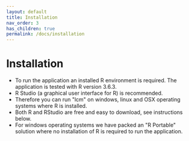 ```yaml
---
layout: default
title: Installation
nav_order: 3
has_children: true
permalink: /docs/installation
---
```


# Installation
- To run the application an installed R environment is required. The application is tested with R version 3.6.3.
- R Studio (a graphical user interface for R) is recommended.
- Therefore you can run "lcm" on windows, linux and OSX operating systems where R is installed.
- Both R and RStudio are free and easy to download, see instructions below.
- For windows operating systems we have packed an "R Portable" solution where no installation of R is required to run the application.
